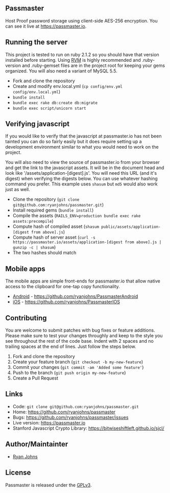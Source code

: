 ## Passmaster

Host Proof password storage using client-side AES-256 encryption. You can see
it live at <https://passmaster.io>.

## Running the server

This project is tested to run on ruby 2.1.2 so you should have that version
installed before starting. Using [RVM](https://rvm.io/) is highly recommended and .ruby-version
and .ruby-gemset files are in the project root for keeping your gems organized.
You will also need a variant of MySQL 5.5.

 * Fork and clone the repository
 * Create and modify env.local.yml (`cp config/env.yml config/env.local.yml`)
 * `bundle install`
 * `bundle exec rake db:create db:migrate`
 * `bundle exec script/unicorn start`

## Verifying javascript

If you would like to verify that the javascript at passmaster.io has not been
tainted you can do so fairly easily but it does require setting up a development
environment similar to what you would need to work on the project.

You will also need to view the source of passmaster.io from your browser and get the
link to the javascript assets. It will be in the document head and look like
'/assets/application-[digest].js'. You will need this URL (and it's digest) when
verifying the digests below. You can use whatever hashing command you prefer. This
example uses `shasum` but `md5` would also work just as well.

 * Clone the repository (`git clone git@github.com:ryanjohns/passmaster.git`)
 * Install required gems (`bundle install`)
 * Compile the assets (`RAILS_ENV=production bundle exec rake assets:precompile`)
 * Compute hash of compiled asset (`shasum public/assets/application-[digest from above].js`)
 * Compute hash of server asset (`curl -s https://passmaster.io/assets/application-[digest from above].js | gunzip -c | shasum`)
 * The two hashes should match

## Mobile apps

The mobile apps are simple front-ends for passmaster.io that allow native
access to the clipboard for one-tap copy functionality.

 * [Android](https://play.google.com/store/apps/details?id=io.passmaster.Passmaster) - <https://github.com/ryanjohns/PassmasterAndroid>
 * [iOS](https://itunes.apple.com/us/app/passmaster/id615271561?mt=8) - <https://github.com/ryanjohns/PassmasterIOS>

## Contributing

You are welcome to submit patches with bug fixes or feature additions. Please
make sure to test your changes throughly and keep to the style you see throughout
the rest of the code base. Indent with 2 spaces and no trailing spaces at the end
of lines. Just follow the steps below.

1. Fork and clone the repository
2. Create your feature branch (`git checkout -b my-new-feature`)
3. Commit your changes (`git commit -am 'Added some feature'`)
4. Push to the branch (`git push origin my-new-feature`)
5. Create a Pull Request

## Links

* Code: `git clone git@github.com:ryanjohns/passmaster.git`
* Home: <https://github.com/ryanjohns/passmaster>
* Bugs: <https://github.com/ryanjohns/passmaster/issues>
* Live version: <https://passmaster.io>
* Stanford Javascript Crypto Library: <https://bitwiseshiftleft.github.io/sjcl/>

## Author/Maintainter

 * [Ryan Johns](https://github.com/ryanjohns)

## License

Passmaster is released under the [GPLv3](https://www.gnu.org/licenses/).
